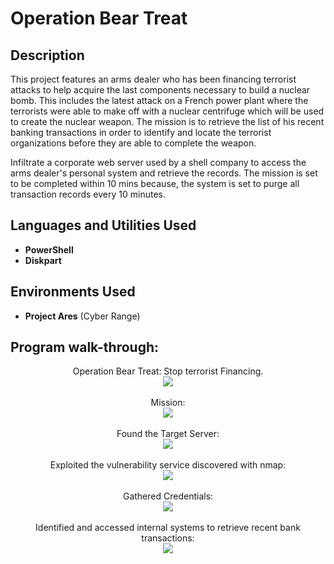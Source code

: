 <h1>Operation Bear Treat</h1>


<h2>Description</h2>
This project features an arms dealer who has been financing terrorist attacks to help acquire the last components necessary to build a nuclear bomb. This includes the latest attack on a French power plant where the terrorists were able to make off with a nuclear centrifuge which will be used to create the nuclear weapon. The mission is to retrieve the list of his recent banking transactions in order to identify and locate the terrorist organizations before they are able to complete the weapon.

 Infiltrate a corporate web server used by a shell company to access the arms dealer's personal system and retrieve the records. The mission is set to be completed within 10 mins because, the system is set to purge all transaction records every 10 minutes.


<h2>Languages and Utilities Used</h2>

- <b>PowerShell</b> 
- <b>Diskpart</b>

<h2>Environments Used </h2>

- <b>Project Ares</b> (Cyber Range)

<h2>Program walk-through:</h2>

<p align="center">
Operation Bear Treat: Stop terrorist Financing. <br/>
<img src="https://images.squarespace-cdn.com/content/v1/53044d0ae4b0279380896fbb/1629873540808-K5H9NPJJ17L4RMKDI64M/mission2-1.png?format=750w"/>
<br />
<br />
Mission:  <br/>
<img src="https://images.squarespace-cdn.com/content/v1/53044d0ae4b0279380896fbb/1629873540232-7UTNA4B1ZBF5WIAYLH1E/mission2-2.png?format=750w"/>
<br />
<br />
Found the Target Server: <br/>
<img src="https://images.squarespace-cdn.com/content/v1/53044d0ae4b0279380896fbb/1629873543092-EAC85XVXZE9OX0KUQPBH/mission2-3.png?format=750w"/>
<br />
<br />
Exploited the vulnerability service discovered with nmap:  <br/>
<img src="https://images.squarespace-cdn.com/content/v1/53044d0ae4b0279380896fbb/1629873543494-HJBB2O502SJGQEZNHK7A/mission2-4.png?format=750w"/>
<br />
<br />
Gathered Credentials:  <br/>
<img src="https://images.squarespace-cdn.com/content/v1/53044d0ae4b0279380896fbb/1629873545828-J893TA3QGBZKIDBWLJXT/mission2-5.png?format=750w"/>
<br />
<br />
Identified and accessed internal systems to retrieve recent bank transactions:  <br/>
<img src="https://images.squarespace-cdn.com/content/v1/53044d0ae4b0279380896fbb/1629873546437-Z5AI2CLM0ZPTIT2E78Z3/mission2-6.png?format=750w"/>
<br />
<br />

